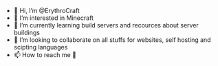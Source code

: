 - 👋 Hi, I’m @ErythroCraft
- 👀 I’m interested in Minecraft
- 🌱 I’m currently learning build servers and recources about server buildings
- 💞️ I’m looking to collaborate on all stuffs for websites, self hosting and scipting languages
- 📫 How to reach me 🤳

<!---
ErythroCraft/ErythroCraft is a ✨ special ✨ repository because its `README.md` (this file) appears on your GitHub profile.
You can click the Preview link to take a look at your changes.
--->
